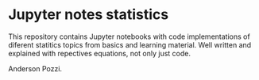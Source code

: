 # Jupyter notes statistics

This repository contains Jupyter notebooks with code implementations of diferent statitics topics from basics and learning material.
Well written and explained with repectives equations, not only just code.

Anderson Pozzi.  

 
